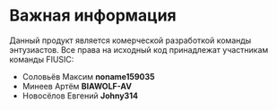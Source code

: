 # Важная информация
Данный продукт является комерческой разработкой команды энтузиастов. Все права на исходный код принадлежат участникам команды FIUSIC:
   * Соловьёв Максим     **noname159035**
   * Минеев Артём        **BIAWOLF-AV**
   * Новосёлов Евгений   **Johny314**
